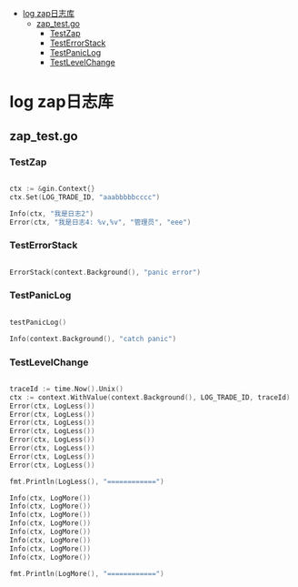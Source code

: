 

<!-- toc -->

- [log zap日志库](#log-zap%E6%97%A5%E5%BF%97%E5%BA%93)
  * [zap_test.go](#zap_testgo)
    + [TestZap](#testzap)
    + [TestErrorStack](#testerrorstack)
    + [TestPanicLog](#testpaniclog)
    + [TestLevelChange](#testlevelchange)

<!-- tocstop -->

# log zap日志库
## zap_test.go
### TestZap
```go

ctx := &gin.Context{}
ctx.Set(LOG_TRADE_ID, "aaabbbbbcccc")

Info(ctx, "我是日志2")
Error(ctx, "我是日志4: %v,%v", "管理员", "eee")
```
### TestErrorStack
```go

ErrorStack(context.Background(), "panic error")
```
### TestPanicLog
```go

testPanicLog()

Info(context.Background(), "catch panic")
```
### TestLevelChange
```go

traceId := time.Now().Unix()
ctx := context.WithValue(context.Background(), LOG_TRADE_ID, traceId)
Error(ctx, LogLess())
Error(ctx, LogLess())
Error(ctx, LogLess())
Error(ctx, LogLess())
Error(ctx, LogLess())
Error(ctx, LogLess())
Error(ctx, LogLess())
Error(ctx, LogLess())

fmt.Println(LogLess(), "============")

Info(ctx, LogMore())
Info(ctx, LogMore())
Info(ctx, LogMore())
Info(ctx, LogMore())
Info(ctx, LogMore())
Info(ctx, LogMore())
Info(ctx, LogMore())
Info(ctx, LogMore())

fmt.Println(LogMore(), "============")
```
